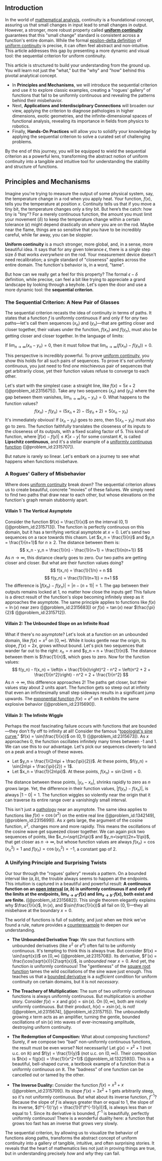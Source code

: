 ## Introduction
In the world of [mathematical analysis](@article_id:139170), continuity is a foundational concept, assuring us that small changes in input lead to small changes in output. However, a stronger, more robust property called **[uniform continuity](@article_id:140454)** guarantees that this "small change" standard is consistent across a function's entire domain. While the formal [epsilon-delta definition](@article_id:141305) of [uniform continuity](@article_id:140454) is precise, it can often feel abstract and non-intuitive. This article addresses this gap by presenting a more dynamic and visual tool: the sequential criterion for uniform continuity.

This article is structured to build your understanding from the ground up. You will learn not just the "what," but the "why" and "how" behind this pivotal analytical concept.
*   In **Principles and Mechanisms**, we will introduce the sequential criterion and use it to explore classic examples, creating a "rogues' gallery" of functions that fail to be uniformly continuous and revealing the patterns behind their misbehavior.
*   Next, **Applications and Interdisciplinary Connections** will broaden our view, applying the criterion to diagnose pathologies in higher dimensions, exotic geometries, and the infinite-dimensional spaces of functional analysis, revealing its importance in fields from physics to robotics.
*   Finally, **Hands-On Practices** will allow you to solidify your knowledge by applying the sequential criterion to solve a curated set of challenging problems.

By the end of this journey, you will be equipped to wield the sequential criterion as a powerful lens, transforming the abstract notion of uniform continuity into a tangible and intuitive tool for understanding the stability and structure of functions.

## Principles and Mechanisms

Imagine you're trying to measure the output of some physical system, say, the temperature change in a rod when you apply heat. Your function, $f(x)$, tells you the temperature at position $x$. Continuity tells us that if you move a tiny bit, the temperature changes only a tiny bit. But here’s the catch: how tiny is "tiny"? For a merely continuous function, the amount you must limit your movement ($\delta$) to keep the temperature change within a certain tolerance ($\epsilon$) might depend drastically on *where* you are on the rod. Maybe near the flame, things are so sensitive that you have to be incredibly careful, while far away, you can be sloppier.

**Uniform continuity** is a much stronger, more global, and, in a sense, more beautiful idea. It says that for any given tolerance $\epsilon$, there is a *single* step size $\delta$ that works *everywhere* on the rod. Your measurement device doesn't need recalibration; a single standard of "closeness" applies across the entire domain. The function's behavior is, in a word, "tame".

But how can we really get a feel for this property? The formal $\epsilon-\delta$ definition, while precise, can feel a bit like trying to appreciate a grand landscape by looking through a keyhole. Let's open the door and use a more dynamic tool: the **sequential criterion**.

### The Sequential Criterion: A New Pair of Glasses

The sequential criterion recasts the idea of continuity in terms of paths. It states that a function $f$ is uniformly continuous if and only if for *any* two paths—let's call them sequences $(x_n)$ and $(y_n)$—that are getting closer and closer together, their values under the function, $f(x_n)$ and $f(y_n)$, must also be getting closer and closer together. In the language of limits:

If $\lim_{n \to \infty} (x_n - y_n) = 0$, then it must follow that $\lim_{n \to \infty} (f(x_n) - f(y_n)) = 0$.

This perspective is incredibly powerful. To prove [uniform continuity](@article_id:140454), you show this holds for all such pairs of sequences. To prove it's *not* uniformly continuous, you just need to find *one* mischievous pair of sequences that get arbitrarily close, yet their function values refuse to converge to each other.

Let's start with the simplest case: a straight line, like $f(x) = 5x + 2$ ([@problem_id:2315675]). Take any two sequences $(x_n)$ and $(y_n)$ where the gap between them vanishes, $\lim_{n \to \infty} (x_n - y_n) = 0$. What happens to the function values?
$$ f(x_n) - f(y_n) = (5x_n + 2) - (5y_n + 2) = 5(x_n - y_n) $$
It's immediately obvious! If $(x_n - y_n)$ goes to zero, then $5(x_n - y_n)$ must also go to zero. The function faithfully translates the closeness of its inputs to the closeness of its outputs, with a fixed scaling factor of 5. This kind of function, where $|f(x) - f(y)| \le K|x-y|$ for some constant $K$, is called **Lipschitz continuous**, and it's a stellar example of a [uniformly continuous function](@article_id:158737) ([@problem_id:2315707]).

But nature is rarely so linear. Let's embark on a journey to see what happens when functions misbehave.

### A Rogues' Gallery of Misbehavior

Where does [uniform continuity](@article_id:140454) break down? The sequential criterion allows us to create beautiful, concrete "movies" of these failures. We simply need to find two paths that draw near to each other, but whose elevations on the function's graph remain stubbornly apart.

#### Villain 1: The Vertical Asymptote

Consider the function $f(x) = \frac{1}{x}$ on the interval $(0, 1)$ ([@problem_id:2315713]). The function is perfectly continuous on this domain, but it has a terrifying vertical asymptote at $x=0$. Let's send two sequences on a race towards this chasm. Let $x_n = \frac{1}{n}$ and $y_n = \frac{1}{n+1}$ for $n \ge 2$.
The distance between them is:
$$ x_n - y_n = \frac{1}{n} - \frac{1}{n+1} = \frac{1}{n(n+1)} $$
As $n \to \infty$, this distance clearly goes to zero. Our two paths are getting closer and closer. But what are their function values doing?
$$ f(x_n) = \frac{1}{1/n} = n $$
$$ f(y_n) = \frac{1}{1/(n+1)} = n+1 $$
The difference is $|f(x_n) - f(y_n)| = |n - (n+1)| = 1$. The gap between their outputs remains locked at 1, no matter how close the inputs get! This failure is a direct result of the function's slope becoming infinitely steep as it approaches the asymptote. The same principle applies to functions like $f(x) = \ln(x)$ near zero ([@problem_id:2315683]) or $f(x) = \tan(x)$ near $\frac{\pi}{2}$ ([@problem_id:2315712]).

#### Villain 2: The Unbounded Slope on an Infinite Road

What if there's no asymptote? Let's look at a function on an unbounded domain, like $f(x) = x^2$ on $[0, \infty)$. While it looks gentle near the origin, its slope, $f'(x) = 2x$, grows without bound. Let's pick two sequences that wander far out to the right: $x_n = n$ and $y_n = n + \frac{1}{n}$. The distance between them is $\frac{1}{n}$, which goes to zero. Now for the function values:
$$ f(y_n) - f(x_n) = \left(n + \frac{1}{n}\right)^2 - n^2 = \left(n^2 + 2 + \frac{1}{n^2}\right) - n^2 = 2 + \frac{1}{n^2} $$
As $n \to \infty$, this difference approaches 2! The paths get closer, but their values stay about 2 units apart. The function gets so steep out at infinity that even an infinitesimally small step sideways results in a significant jump upwards. The [exponential function](@article_id:160923) $f(x) = e^x$ on $\mathbb{R}$ exhibits the same explosive behavior ([@problem_id:2315690]).

#### Villain 3: The Infinite Wiggle

Perhaps the most fascinating failure occurs with functions that are bounded—they don't fly off to infinity at all! Consider the famous "[topologist's sine curve](@article_id:142429)," $f(x) = \sin(\frac{1}{x})$ on $(0, 1)$ ([@problem_id:2315673]). As $x$ approaches 0, the function oscillates infinitely many times between -1 and 1. We can use this to our advantage. Let's pick our sequences cleverly to land on a peak and a trough of these waves.

*   Let $y_n = \frac{1}{2n\pi + \frac{\pi}{2}}$. At these points, $f(y_n) = \sin(2n\pi + \frac{\pi}{2}) = 1$.
*   Let $x_n = \frac{1}{2n\pi}$. At these points, $f(x_n) = \sin(2n\pi) = 0$.

The distance between these points, $|y_n - x_n|$, shrinks rapidly to zero as $n$ grows large. Yet, the difference in their function values, $|f(y_n) - f(x_n)|$, is always $|1 - 0| = 1$. The function wiggles so violently near the origin that it can traverse its entire range over a vanishingly small interval.

This isn't just a [pathology](@article_id:193146) near an asymptote. The same idea applies to functions like $f(x) = \cos(x^2)$ on the entire real line ([@problem_id:1342149], [@problem_id:2315699]). As $x$ gets large, the argument of the cosine function, $x^2$, changes more and more rapidly. This means the oscillations of the cosine wave get squeezed closer together. We can again pick two sequences of points, like $x_n=\sqrt{2n\pi}$ and $y_n=\sqrt{(2n+1)\pi}$, that get closer as $n \to \infty$, but whose function values are always $f(x_n)=\cos(x_n^2)=1$ and $f(y_n)=\cos(y_n^2)=-1$, a constant gap of 2.

### A Unifying Principle and Surprising Twists

Our tour through the "rogues' gallery" reveals a pattern. On a bounded interval like $(a, b)$, the trouble always seems to happen at the endpoints. This intuition is captured in a beautiful and powerful result: **A continuous function on an [open interval](@article_id:143535) $(a, b)$ is uniformly continuous if and only if the limits at the endpoints, $\lim_{x \to a^+} f(x)$ and $\lim_{x \to b^-} f(x)$, both exist and are finite.** ([@problem_id:2315682]). This single theorem elegantly explains why $\frac{1}{x}$, $\ln(x)$, and $\sin(\frac{1}{x})$ all fail on $(0,1)$—they all misbehave at the boundary $x=0$.

The world of functions is full of subtlety, and just when we think we've found a rule, nature provides a [counterexample](@article_id:148166) to deepen our understanding.

*   **The Unbounded Derivative Trap:** We saw that functions with unbounded derivatives (like $x^2$ or $e^x$) often fail to be uniformly continuous. It's tempting to think this is always true. But consider $f(x) = \sin(\sqrt{x})$ on $[0, \infty)$ ([@problem_id:2315708]). Its derivative, $f'(x) = \frac{\cos(\sqrt{x})}{2\sqrt{x}}$, is *unbounded* near $x=0$. And yet, the function *is* uniformly continuous! The "gentleness" of the [square root function](@article_id:184136) tames the wild oscillations of the sine wave just enough. This teaches us that a [bounded derivative](@article_id:161231) is a *sufficient* condition for uniform continuity on certain domains, but it is not *necessary*.

*   **The Treachery of Multiplication:** The sum of two uniformly continuous functions is always uniformly continuous. But multiplication is another story. Consider $f(x) = x$ and $g(x) = \sin(x)$. On $[0, \infty)$, both are nicely uniformly continuous. But their product, $h(x) = x\sin(x)$, is not! ([@problem_id:2315674], [@problem_id:2315715]). The unboundedly growing $x$ term acts as an amplifier, turning the gentle, bounded oscillations of $\sin(x)$ into waves of ever-increasing amplitude, destroying uniform continuity.

*   **The Redemption of Composition:** What about composing functions? Surely, if we compose two "bad" non-uniformly continuous functions, the result must be even worse? Not necessarily! Let $g(x) = x^2+1$ (not u.c. on $\mathbb{R}$) and $f(y) = \frac{1}{y}$ (not u.c. on $(0, \infty)$). Their composition is $h(x) = f(g(x)) = \frac{1}{x^2+1}$ ([@problem_id:1322593]). This is a beautiful, bell-shaped curve, a textbook example of a function that *is* uniformly continuous on $\mathbb{R}$. The "badness" of one function can be cancelled out or tamed by the other.

*   **The Inverse Duality:** Consider the function $f(x) = x^3 + x$ ([@problem_id:2315709]). Its slope $f'(x)=3x^2+1$ gets arbitrarily steep, so it's not uniformly continuous. But what about its inverse function, $f^{-1}$? Because the slope of $f$ is always greater than or equal to 1, the slope of its inverse, $(f^{-1})'(y) = \frac{1}{f'(f^{-1}(y))}$, is always less than or equal to 1. Since its derivative is bounded, $f^{-1}$ is beautifully, perfectly uniformly continuous! There is a wonderful duality here: a function that grows too fast has an inverse that grows very slowly.

The sequential criterion, by allowing us to visualize the behavior of functions along paths, transforms the abstract concept of uniform continuity into a gallery of tangible, intuitive, and often surprising stories. It reveals that the heart of mathematics lies not just in proving things are true, but in understanding precisely *how* and *why* they can fail.